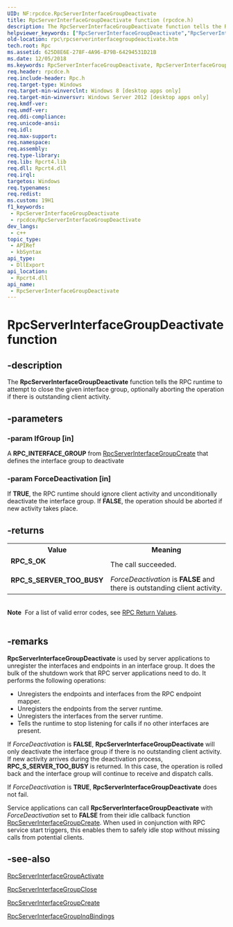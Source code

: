 ```yaml
---
UID: NF:rpcdce.RpcServerInterfaceGroupDeactivate
title: RpcServerInterfaceGroupDeactivate function (rpcdce.h)
description: The RpcServerInterfaceGroupDeactivate function tells the RPC runtime to attempt to close the given interface group, optionally aborting the operation if there is outstanding client activity.
helpviewer_keywords: ["RpcServerInterfaceGroupDeactivate","RpcServerInterfaceGroupDeactivate function [RPC]","rpc.rpcserverinterfacegroupdeactivate","rpcdce/RpcServerInterfaceGroupDeactivate"]
old-location: rpc\rpcserverinterfacegroupdeactivate.htm
tech.root: Rpc
ms.assetid: 625D8E6E-278F-4A96-879B-64294531D21B
ms.date: 12/05/2018
ms.keywords: RpcServerInterfaceGroupDeactivate, RpcServerInterfaceGroupDeactivate function [RPC], rpc.rpcserverinterfacegroupdeactivate, rpcdce/RpcServerInterfaceGroupDeactivate
req.header: rpcdce.h
req.include-header: Rpc.h
req.target-type: Windows
req.target-min-winverclnt: Windows 8 [desktop apps only]
req.target-min-winversvr: Windows Server 2012 [desktop apps only]
req.kmdf-ver: 
req.umdf-ver: 
req.ddi-compliance: 
req.unicode-ansi: 
req.idl: 
req.max-support: 
req.namespace: 
req.assembly: 
req.type-library: 
req.lib: Rpcrt4.lib
req.dll: Rpcrt4.dll
req.irql: 
targetos: Windows
req.typenames: 
req.redist: 
ms.custom: 19H1
f1_keywords:
 - RpcServerInterfaceGroupDeactivate
 - rpcdce/RpcServerInterfaceGroupDeactivate
dev_langs:
 - c++
topic_type:
 - APIRef
 - kbSyntax
api_type:
 - DllExport
api_location:
 - Rpcrt4.dll
api_name:
 - RpcServerInterfaceGroupDeactivate
---
```


# RpcServerInterfaceGroupDeactivate function


## -description

The <b>RpcServerInterfaceGroupDeactivate</b> function tells the RPC runtime to attempt to close the given interface group, optionally aborting the operation if there is outstanding client activity.

## -parameters

### -param IfGroup [in]

A <b>RPC_INTERFACE_GROUP</b> from <a href="/windows/desktop/api/rpcdce/nf-rpcdce-rpcserverinterfacegroupcreate">RpcServerInterfaceGroupCreate</a> that defines the interface group to deactivate

### -param ForceDeactivation [in]

If <b>TRUE</b>, the RPC runtime should ignore client activity and unconditionally deactivate the interface group.  If <b>FALSE</b>, the operation should be aborted if new activity takes place.

## -returns

<table>
<tr>
<th>Value</th>
<th>Meaning</th>
</tr>
<tr>
<td width="40%">
<dl>
<dt><b>RPC_S_OK</b></dt>
</dl>
</td>
<td width="60%">
The call succeeded.

</td>
</tr>
<tr>
<td width="40%">
<dl>
<dt><b>RPC_S_SERVER_TOO_BUSY</b></dt>
</dl>
</td>
<td width="60%">
<i>ForceDeactivation</i> is <b>FALSE</b> and there is outstanding client activity.

</td>
</tr>
</table>
 

<div class="alert"><b>Note</b>  For a list of valid error codes, see 
<a href="/windows/desktop/Rpc/rpc-return-values">RPC Return Values</a>.</div>
<div> </div>

## -remarks

<b>RpcServerInterfaceGroupDeactivate</b> is used by server applications to unregister the interfaces and endpoints in an interface group.  It does the bulk of the shutdown work that RPC server applications need to do.  It performs the following operations:<ul>
<li>Unregisters the endpoints and interfaces from the RPC endpoint mapper.</li>
<li>Unregisters the endpoints from the server runtime.</li>
<li>Unregisters the interfaces from the server runtime.  </li>
<li>Tells the runtime to stop listening for calls if no other interfaces are present.</li>
</ul>


If <i>ForceDeactivation</i> is <b>FALSE</b>, <b>RpcServerInterfaceGroupDeactivate</b> will only deactivate the interface group if there is no outstanding client activity.  If new activity arrives during the deactivation process, <b>RPC_S_SERVER_TOO_BUSY</b> is returned.  In this case, the operation is rolled back and the interface group will continue to receive and dispatch calls.

If <i>ForceDeactivation</i> is <b>TRUE</b>, <b>RpcServerInterfaceGroupDeactivate</b> does not fail.

Service applications can call <b>RpcServerInterfaceGroupDeactivate</b> with <i>ForceDeactivation</i> set to <b>FALSE</b> from their idle callback function <a href="/windows/desktop/api/rpcdce/nf-rpcdce-rpcserverinterfacegroupcreate">RpcServerInterfaceGroupCreate</a>.  When used in conjunction with RPC service start triggers, this enables them to safely idle stop without missing calls from potential clients.

## -see-also

<a href="/windows/desktop/api/rpcdce/nf-rpcdce-rpcserverinterfacegroupactivate">RpcServerInterfaceGroupActivate</a>



<a href="/windows/desktop/api/rpcdce/nf-rpcdce-rpcserverinterfacegroupclose">RpcServerInterfaceGroupClose</a>



<a href="/windows/desktop/api/rpcdce/nf-rpcdce-rpcserverinterfacegroupcreate">RpcServerInterfaceGroupCreate</a>



<a href="/windows/desktop/api/rpcdce/nf-rpcdce-rpcserverinterfacegroupinqbindings">RpcServerInterfaceGroupInqBindings</a>